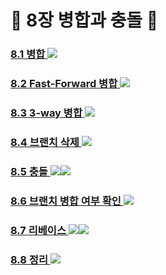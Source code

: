 # 🍪 8장 병합과 충돌 🍪

### [ 8.1 병합 ](https://github.com/groupFive/5JO-REPOSITORY/blob/main/%EA%B5%90%EC%9E%AC%208%EC%9E%A5%20%EC%A0%95%EB%A6%AC/8.1%20%EB%B3%91%ED%95%A9.md) <img src="https://img.shields.io/badge/양준모-green?style=flat-square&logoColor=white"/>
###
### [ 8.2 Fast-Forward 병합 ](https://github.com/groupFive/5JO-REPOSITORY/blob/main/%EA%B5%90%EC%9E%AC%208%EC%9E%A5%20%EC%A0%95%EB%A6%AC/8.2%20Fast-Forward%20%EB%B3%91%ED%95%A9.md) <img src="https://img.shields.io/badge/김태윤-purple?style=flat-square&logoColor=white"/>
###
### [ 8.3 3-way 병합 ](https://github.com/groupFive/5JO-REPOSITORY/blob/main/%EA%B5%90%EC%9E%AC%208%EC%9E%A5%20%EC%A0%95%EB%A6%AC/8.3%203-way%20%EB%B3%91%ED%95%A9.md) <img src="https://img.shields.io/badge/이세진-blue?style=flat-square&logoColor=white"/>
###
### [ 8.4 브랜치 삭제 ](https://github.com/groupFive/5JO-REPOSITORY/blob/main/%EA%B5%90%EC%9E%AC%208%EC%9E%A5%20%EC%A0%95%EB%A6%AC/8.4%20%EB%B8%8C%EB%9E%9C%EC%B9%98%20%EC%82%AD%EC%A0%9C.md) <img src="https://img.shields.io/badge/이세진-blue?style=flat-square&logoColor=white"/>
###
### [ 8.5 충돌 ](https://github.com/groupFive/5JO-REPOSITORY/blob/main/%EA%B5%90%EC%9E%AC%208%EC%9E%A5%20%EC%A0%95%EB%A6%AC/8.5%20%EC%B6%A9%EB%8F%8C.md) <img src="https://img.shields.io/badge/양준모-green?style=flat-square&logoColor=white"/><img src="https://img.shields.io/badge/김태윤-purple?style=flat-square&logoColor=white"/>
###
### [ 8.6 브랜치 병합 여부 확인 ](https://github.com/groupFive/5JO-REPOSITORY/blob/main/%EA%B5%90%EC%9E%AC%208%EC%9E%A5%20%EC%A0%95%EB%A6%AC/8.6%20%EB%B8%8C%EB%9E%9C%EC%B9%98%20%EB%B3%91%ED%95%A9%20%EC%97%AC%EB%B6%80%20%ED%99%95%EC%9D%B8.md) <img src="https://img.shields.io/badge/김성원-yellow?style=flat-square&logoColor=white"/>
### 
### [ 8.7 리베이스 ](https://github.com/groupFive/5JO-REPOSITORY/blob/main/%EA%B5%90%EC%9E%AC%208%EC%9E%A5%20%EC%A0%95%EB%A6%AC/8.7%20%EB%A6%AC%EB%B2%A0%EC%9D%B4%EC%8A%A4.md) <img src="https://img.shields.io/badge/김성원-yellow?style=flat-square&logoColor=white"/><img src="https://img.shields.io/badge/장태현-red?style=flat-square&logoColor=white"/>
###
### [ 8.8 정리 ](https://github.com/groupFive/5JO-REPOSITORY/blob/main/%EA%B5%90%EC%9E%AC%208%EC%9E%A5%20%EC%A0%95%EB%A6%AC/8.8%20%EC%A0%95%EB%A6%AC.md) <img src="https://img.shields.io/badge/장태현-red?style=flat-square&logoColor=white"/>
